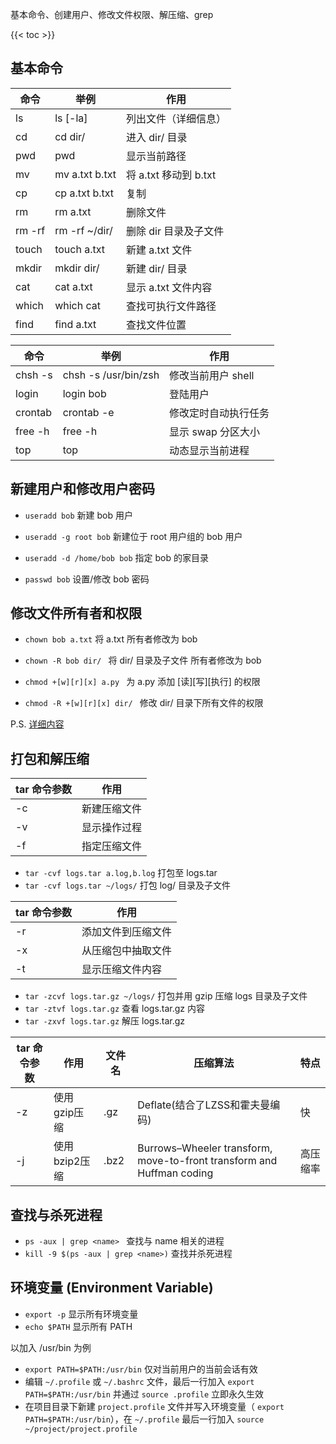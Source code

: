 
基本命令、创建用户、修改文件权限、解压缩、grep

<!--more-->
{{< toc >}}

## 基本命令

| 命令   | 举例           | 作用                  |
| ---    | ---            | ---                   |
| ls     | ls [-la]       | 列出文件（详细信息）  |
| cd     | cd dir/        | 进入 dir/ 目录        |
| pwd    | pwd            | 显示当前路径          |
| mv     | mv a.txt b.txt | 将 a.txt 移动到 b.txt |
| cp     | cp a.txt b.txt | 复制                  |
| rm     | rm a.txt       | 删除文件              |
| rm -rf | rm -rf ~/dir/  | 删除 dir 目录及子文件 |
| touch  | touch a.txt    | 新建 a.txt 文件       |
| mkdir  | mkdir dir/     | 新建 dir/ 目录        |
| cat    | cat a.txt      | 显示 a.txt 文件内容   |
| which  | which cat      | 查找可执行文件路径    |
| find   | find a.txt     | 查找文件位置          |

| 命令    | 举例                 | 作用                 |
| ---     | ---                  | ---                  |
| chsh -s | chsh -s /usr/bin/zsh | 修改当前用户 shell   |
| login   | login bob            | 登陆用户             |
| crontab | crontab -e           | 修改定时自动执行任务 |
| free -h | free -h              | 显示 swap 分区大小   |
| top     | top                  | 动态显示当前进程     |

## 新建用户和修改用户密码

- `useradd bob`  新建 bob 用户

- `useradd -g root bob` 新建位于 root 用户组的 bob 用户

- `useradd -d /home/bob bob` 指定 bob 的家目录

- `passwd bob` 设置/修改 bob 密码

## 修改文件所有者和权限

- `chown bob a.txt` 将 a.txt 所有者修改为 bob
- `chown -R bob dir/ ` 将 dir/ 目录及子文件 所有者修改为 bob

- `chmod +[w][r][x] a.py ` 为 a.py 添加 [读][写][执行] 的权限
- `chmod -R +[w][r][x] dir/ ` 修改 dir/ 目录下所有文件的权限

P.S. [ 详细内容 ](https://www.runoob.com/linux/linux-comm-chmod.html)

## 打包和解压缩

| tar 命令参数 | 作用         |
| ---          | ---          |
| -c           | 新建压缩文件 |
| -v           | 显示操作过程 |
| -f           | 指定压缩文件 |

- `tar -cvf logs.tar a.log,b.log` 打包至 logs.tar
- `tar -cvf logs.tar ~/logs/` 打包 log/ 目录及子文件

| tar 命令参数 | 作用               |
| ---          | ---                |
| -r           | 添加文件到压缩文件 |
| -x           | 从压缩包中抽取文件 |
| -t           | 显示压缩文件内容   |

-	`tar -zcvf logs.tar.gz ~/logs/` 打包并用 gzip 压缩 logs 目录及子文件
- `tar -ztvf logs.tar.gz` 查看 logs.tar.gz 内容
- `tar -zxvf logs.tar.gz` 解压 logs.tar.gz

| tar 命令参数 | 作用          | 文件名 | 压缩算法                                                              | 特点     |
| ---          | ---           | ---    | ---                                                                   | ---      |
| -z           | 使用gzip压缩  | .gz    | Deflate(结合了LZSS和霍夫曼编码)                                       | 快       |
| -j           | 使用bzip2压缩 | .bz2   | Burrows–Wheeler transform, move-to-front transform and Huffman coding | 高压缩率 |

## 查找与杀死进程

- `ps -aux | grep <name> ` 查找与 name 相关的进程
- `kill -9 $(ps -aux | grep <name>)` 查找并杀死进程

## 环境变量 (Environment Variable)

- `export -p` 显示所有环境变量
- `echo $PATH` 显示所有 PATH

以加入 /usr/bin 为例

- `export PATH=$PATH:/usr/bin` 仅对当前用户的当前会话有效
- 编辑 `~/.profile` 或 `~/.bashrc` 文件，最后一行加入 `export PATH=$PATH:/usr/bin` 并通过 `source .profile` 立即永久生效
- 在项目目录下新建 `project.profile` 文件并写入环境变量（ `export PATH=$PATH:/usr/bin`），在 `~/.profile` 最后一行加入 `source ~/project/project.profile`
